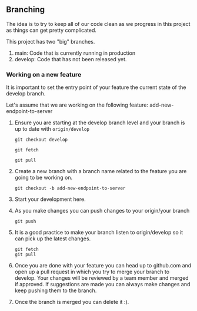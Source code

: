 ## Branching

The idea is to try to keep all of our code clean as we progress in this project as things can get pretty complicated. 

This project has two "big" branches.
1. main: Code that is currently running in production
2. develop: Code that has not been released yet.

### Working on a new feature

It is important to set the entry point of your feature the current state of the develop branch.

Let's assume that we are working on the following feature: add-new-endpoint-to-server
1. Ensure you are starting at the develop branch level and your branch is up to date with `origin/develop`
    ```
    git checkout develop
    ```
    ```
    git fetch
    ```
    ```
    git pull
    ```
2. Create a new branch with a branch name related to the feature you are going to be working on.
    ```
    git checkout -b add-new-endpoint-to-server
    ```
3. Start your development here.
4. As you make changes you can push changes to your origin/your branch
    ```
    git push
    ```
5. It is a good practice to make your branch listen to origin/develop so it can pick up the latest changes. 
    ```
    git fetch
    git pull
    ```

6. Once you are done with your feature you can head up to github.com and open up a pull request in which you try to merge your branch to develop. Your changes will be reviewed by a team member and merged if approved. If suggestions are made you can always make changes and keep pushing them to the branch. 
7. Once the branch is merged you can delete it :).



